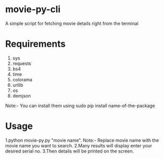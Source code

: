 # movie-py-cli
A simple script for fetching movie details right from the terminal

# Requirements
 1. sys 
 2. requests 
 3. bs4 
 4. time  
 5. colorama 
 6. urllib 
 7. os 
 8. demjson
 
 Note:- You can install them using sudo pip install name-of-the-package
 
# Usage
1.python movie-py.py "movie name".
Note:- Replace movie name with the movie name you want to search.
2.Many results will display enter your desired serial no.
3.Then details will be printed on the screen.
